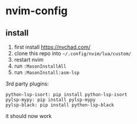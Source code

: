 # nvim-config

## install

1. first install https://nvchad.com/
2. clone this repo into `~/.config/nvim/lua/custom/`
3. restart nvim
4. run `:MasonInstallAll`
5. run `:MasonInstall:asm-lsp`

3rd party plugins:

    python-lsp-isort: pip install python-lsp-isort
    pylsp-mypy: pip install pylsp-mypy
    pylsp-black: pip install python-lsp-black

it should now work
